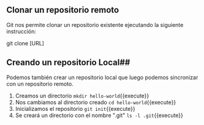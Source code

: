 ## Clonar un repositorio remoto #
Git nos permite clonar un repositorio existente ejecutando la siguiente instrucción:

git clone [URL]

## Creando un repositorio Local##
Podemos también crear un repositorio local que luego podemos sincronizar con un repositorio remoto.

1. Creamos un directorio
 `mkdir hello-world`{{execute}}
2. Nos cambiamos al directorio creado
`cd hello-world`{{execute}}
3. Inicializamos el repositorio
`git init`{{execute}}
4. Se creará un directorio con el nombre ".git"
`ls -l .git`{{execute}}
